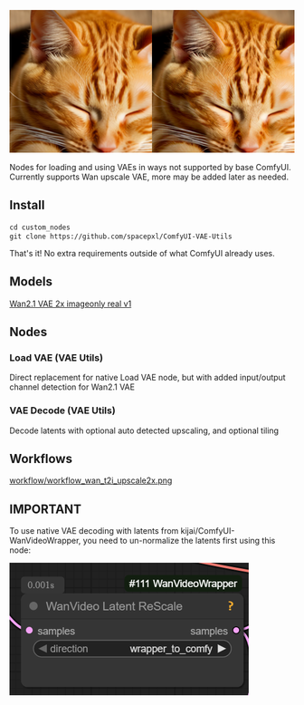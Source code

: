![side by side comparison](assets/cover.png)

Nodes for loading and using VAEs in ways not supported by base ComfyUI. Currently supports Wan upscale VAE, more may be added later as needed.

## Install

```
cd custom_nodes
git clone https://github.com/spacepxl/ComfyUI-VAE-Utils
```

That's it! No extra requirements outside of what ComfyUI already uses.

## Models

[Wan2.1 VAE 2x imageonly real v1](https://huggingface.co/spacepxl/Wan2.1-VAE-upscale2x/blob/main/Wan2.1_VAE_upscale2x_imageonly_real_v1.safetensors)

## Nodes

### Load VAE (VAE Utils)

Direct replacement for native Load VAE node, but with added input/output channel detection for Wan2.1 VAE

### VAE Decode (VAE Utils)

Decode latents with optional auto detected upscaling, and optional tiling

## Workflows

[workflow/workflow_wan_t2i_upscale2x.png](https://github.com/spacepxl/ComfyUI-VAE-Utils/blob/main/workflow/workflow_wan_t2i_upscale2x.png)

## IMPORTANT

To use native VAE decoding with latents from kijai/ComfyUI-WanVideoWrapper, you need to un-normalize the latents first using this node:

![WanVideoWrapper latent rescale](assets/WanVideoWrapper_latent_rescale.png)
